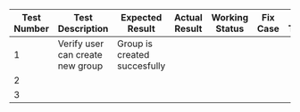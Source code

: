 | Test Number | Test Description                | Expected Result              | Actual Result | Working Status | Fix Case | Date Tested | Tested By | Comments | Priority | Test Environment |
|-------------|---------------------------------|------------------------------| ------------- | -------------- | -------- | ----------- | --------- | -------- | -------- | ---------------- |
| 1           |Verify user can create new group | Group is created succesfully |               |                |          |             |           |          |          |                  |
| 2           |                                 |                              |               |                |          |             |           |          |          |                  |
| 3           |                                 |                              |               |                |          |             |           |          |          |                  |